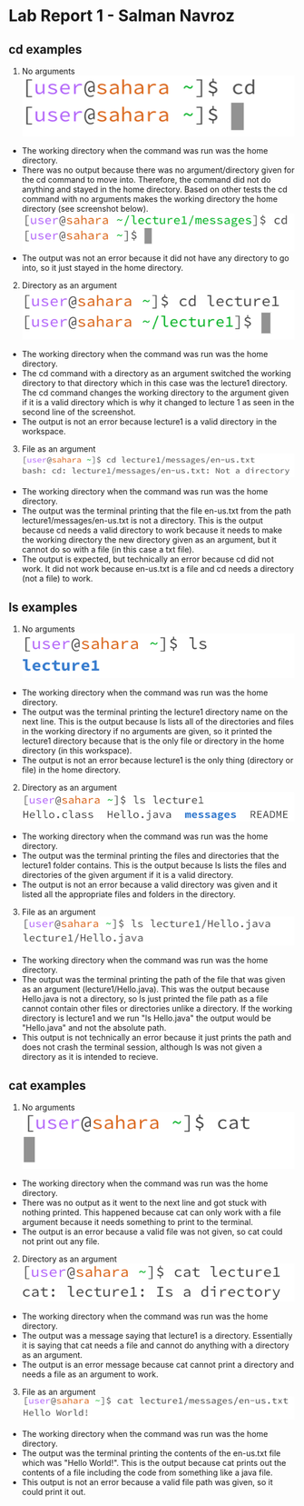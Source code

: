 # Lab Report 1 - Salman Navroz
## cd examples
1. No arguments ![Image](EX1.png)
* The working directory when the command was run was the home directory.
* There was no output because there was no argument/directory given for the cd command to move into. Therefore, the command did not do anything and stayed in the home directory. Based on other tests the cd command with no arguments makes the working directory the home directory (see screenshot below).
    ![Image](newSS.png)
* The output was not an error because it did not have any directory to go into, so it just stayed in the home directory.
2. Directory as an argument ![Image](EX2.png)
* The working directory when the command was run was the home directory.
* The cd command with a directory as an argument switched the working directory to that directory which in this case was the lecture1 directory. The cd command changes the working directory to the argument given if it is a valid directory which is why it changed to lecture 1 as seen in the second line of the screenshot.
* The output is not an error because lecture1 is a valid directory in the workspace.
3. File as an argument ![Image](EX3.png)
* The working directory when the command was run was the home directory.
* The output was the terminal printing that the file en-us.txt from the path lecture1/messages/en-us.txt is not a directory. This is the output because cd needs a valid directory to work because it needs to make the working directory the new directory given as an argument, but it cannot do so with a file (in this case a txt file).
* The output is expected, but technically an error because cd did not work. It did not work because en-us.txt is a file and cd needs a directory (not a file) to work.
  
## ls examples
1. No arguments ![Image](EX4.png)
* The working directory when the command was run was the home directory.
* The output was the terminal printing the lecture1 directory name on the next line. This is the output because ls lists all of the directories and files in the working directory if no arguments are given, so it printed the lecture1 directory because that is the only file or directory in the home directory (in this workspace).
* The output is not an error because lecture1 is the only thing (directory or file) in the home directory.
2. Directory as an argument ![Image](EX5.png)
* The working directory when the command was run was the home directory.
* The output was the terminal printing the files and directories that the lecture1 folder contains. This is the output because ls lists the files and directories of the given argument if it is a valid directory.
* The output is not an error because a valid directory was given and it listed all the appropriate files and folders in the directory.
3. File as an argument ![Image](EX6.png)
* The working directory when the command was run was the home directory.
* The output was the terminal printing the path of the file that was given as an argument (lecture1/Hello.java). This was the output because Hello.java is not a directory, so ls just printed the file path as a file cannot contain other files or directories unlike a directory. If the working directory is lecture1 and we run "ls Hello.java" the output would be "Hello.java" and not the absolute path.
* This output is not technically an error because it just prints the path and does not crash the terminal session, although ls was not given a directory as it is intended to recieve.

## cat examples
1. No arguments ![Image](EX7.png)
* The working directory when the command was run was the home directory.
* There was no output as it went to the next line and got stuck with nothing printed. This happened because cat can only work with a file argument because it needs something to print to the terminal.
* The output is an error because a valid file was not given, so cat could not print out any file.
2. Directory as an argument ![Image](EX8.png)
* The working directory when the command was run was the home directory.
* The output was a message saying that lecture1 is a directory. Essentially it is saying that cat needs a file and cannot do anything with a directory as an argument.
* The output is an error message because cat cannot print a directory and needs a file as an argument to work.
3. File as an argument ![Image](EX9.png)
* The working directory when the command was run was the home directory.
* The output was the terminal printing the contents of the en-us.txt file which was "Hello World!". This is the output because cat prints out the contents of a file including the code from something like a java file.
* This output is not an error because a valid file path was given, so it could print it out.
